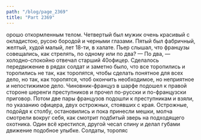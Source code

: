 ```yaml
---
path: "/blog/page_2369"
title: "Part 2369"
---
```


орошо откормленным телом. Четвертый был мужик очень красивый с окладистою, русою бородой и черными глазами. Пятый был фабричный, желтый, худой малый, лет 18-ти, в халате.
Пьер слышал, что французы совещались, как стрелять, по одному или по два? — По два, — холодно-спокойно отвечал старший 40офицер. Сделалось передвижение в рядах солдат и заметно было, что все торопились и торопились не так, как торопятся, чтобы сделать понятное для всех дело, но так, как торопятся, чтоб окончить необходимое, но неприятное и непостижимое дело.
Чиновник-француз в шарфе подошел к правой стороне шеренги преступников и прочел по-русски и по-французски приговор.
Потом две пары французов подошли к преступникам и взяли, по указанию офицера, двух острожных, стоявших с края. Острожные, подойдя к столбу, остановились и пока принесли мешки, молча смотрели вокруг себя, как смотрит подбитый зверь на подходящего охотника. Один всё крестился, другой чесал спину и делал губами движение подобное улыбке. Солдаты, торопяс
